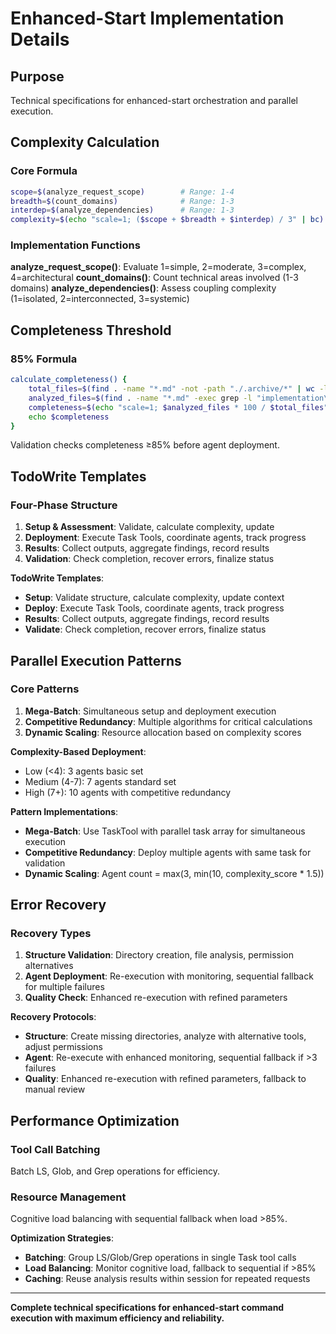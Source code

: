 # Enhanced-Start Implementation Details

## Purpose
Technical specifications for enhanced-start orchestration and parallel execution.

## Complexity Calculation

### Core Formula
```bash
scope=$(analyze_request_scope)        # Range: 1-4
breadth=$(count_domains)              # Range: 1-3  
interdep=$(analyze_dependencies)      # Range: 1-3
complexity=$(echo "scale=1; ($scope + $breadth + $interdep) / 3" | bc)
```

### Implementation Functions
**analyze_request_scope()**: Evaluate 1=simple, 2=moderate, 3=complex, 4=architectural
**count_domains()**: Count technical areas involved (1-3 domains)
**analyze_dependencies()**: Assess coupling complexity (1=isolated, 2=interconnected, 3=systemic)


## Completeness Threshold

### 85% Formula
```bash
calculate_completeness() {
    total_files=$(find . -name "*.md" -not -path "./.archive/*" | wc -l)
    analyzed_files=$(find . -name "*.md" -exec grep -l "implementation\|specification\|purpose" {} \; | wc -l)
    completeness=$(echo "scale=1; $analyzed_files * 100 / $total_files" | bc)
    echo $completeness
}
```

Validation checks completeness ≥85% before agent deployment.

## TodoWrite Templates

### Four-Phase Structure
1. **Setup & Assessment**: Validate, calculate complexity, update
2. **Deployment**: Execute Task Tools, coordinate agents, track progress
3. **Results**: Collect outputs, aggregate findings, record results
4. **Validation**: Check completion, recover errors, finalize status

**TodoWrite Templates**:
- **Setup**: Validate structure, calculate complexity, update context
- **Deploy**: Execute Task Tools, coordinate agents, track progress  
- **Results**: Collect outputs, aggregate findings, record results
- **Validate**: Check completion, recover errors, finalize status

## Parallel Execution Patterns

### Core Patterns
1. **Mega-Batch**: Simultaneous setup and deployment execution
2. **Competitive Redundancy**: Multiple algorithms for critical calculations
3. **Dynamic Scaling**: Resource allocation based on complexity scores

**Complexity-Based Deployment**:
- Low (<4): 3 agents basic set
- Medium (4-7): 7 agents standard set
- High (7+): 10 agents with competitive redundancy

**Pattern Implementations**:
- **Mega-Batch**: Use TaskTool with parallel task array for simultaneous execution
- **Competitive Redundancy**: Deploy multiple agents with same task for validation
- **Dynamic Scaling**: Agent count = max(3, min(10, complexity_score * 1.5))

## Error Recovery

### Recovery Types
1. **Structure Validation**: Directory creation, file analysis, permission alternatives
2. **Agent Deployment**: Re-execution with monitoring, sequential fallback for multiple failures
3. **Quality Check**: Enhanced re-execution with refined parameters

**Recovery Protocols**:
- **Structure**: Create missing directories, analyze with alternative tools, adjust permissions
- **Agent**: Re-execute with enhanced monitoring, sequential fallback if >3 failures
- **Quality**: Enhanced re-execution with refined parameters, fallback to manual review

## Performance Optimization

### Tool Call Batching
Batch LS, Glob, and Grep operations for efficiency.

### Resource Management
Cognitive load balancing with sequential fallback when load >85%.

**Optimization Strategies**:
- **Batching**: Group LS/Glob/Grep operations in single Task tool calls
- **Load Balancing**: Monitor cognitive load, fallback to sequential if >85%
- **Caching**: Reuse analysis results within session for repeated requests

---

**Complete technical specifications for enhanced-start command execution with maximum efficiency and reliability.**